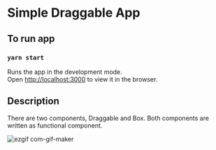 # Simple Draggable App

## To run app
### `yarn start`
Runs the app in the development mode.\
Open [http://localhost:3000](http://localhost:3000) to view it in the browser.


## Description
There are two components, Draggable and Box.
Both components are written as functional component.

![ezgif com-gif-maker](https://user-images.githubusercontent.com/24871544/127264626-01588a07-1b66-444f-bb50-3864192f1446.gif)
